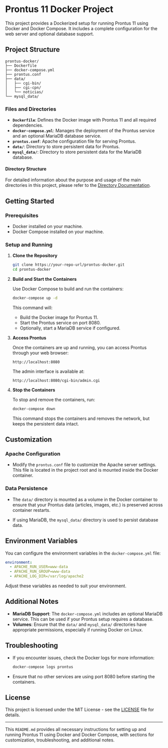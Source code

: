 # Prontus 11 Docker Project

This project provides a Dockerized setup for running Prontus 11 using Docker and Docker Compose. It includes a complete configuration for the web server and optional database support.

## Project Structure

```
prontus-docker/
├── Dockerfile
├── docker-compose.yml
├── prontus.conf
├── data/
│   ├── cgi-bin/
│   ├── cgi-cpn/
│   └── noticias/
└── mysql_data/
```

### Files and Directories

- **`Dockerfile`**: Defines the Docker image with Prontus 11 and all required dependencies.
- **`docker-compose.yml`**: Manages the deployment of the Prontus service and an optional MariaDB database service.
- **`prontus.conf`**: Apache configuration file for serving Prontus.
- **`data/`**: Directory to store persistent data for Prontus.
- **`mysql_data/`**: Directory to store persistent data for the MariaDB database.

#### Directory Structure

For detailed information about the purpose and usage of the main directories in this project, please refer to the [Directory Documentation](documentation/DIRECTORY.md).

## Getting Started

### Prerequisites

- Docker installed on your machine.
- Docker Compose installed on your machine.

### Setup and Running

1. **Clone the Repository**

   ```bash
   git clone https://your-repo-url/prontus-docker.git
   cd prontus-docker
   ```

2. **Build and Start the Containers**

   Use Docker Compose to build and run the containers:

   ```bash
   docker-compose up -d
   ```

   This command will:
   - Build the Docker image for Prontus 11.
   - Start the Prontus service on port 8080.
   - Optionally, start a MariaDB service if configured.

3. **Access Prontus**

   Once the containers are up and running, you can access Prontus through your web browser:

   ```url
   http://localhost:8080
   ```

   The admin interface is available at:

   ```url
   http://localhost:8080/cgi-bin/admin.cgi
   ```

4. **Stop the Containers**

   To stop and remove the containers, run:

   ```bash
   docker-compose down
   ```

   This command stops the containers and removes the network, but keeps the persistent data intact.

## Customization

### Apache Configuration

- Modify the `prontus.conf` file to customize the Apache server settings. This file is located in the project root and is mounted inside the Docker container.

### Data Persistence

- The `data/` directory is mounted as a volume in the Docker container to ensure that your Prontus data (articles, images, etc.) is preserved across container restarts.

- If using MariaDB, the `mysql_data/` directory is used to persist database data.

## Environment Variables

You can configure the environment variables in the `docker-compose.yml` file:

```yaml
environment:
  - APACHE_RUN_USER=www-data
  - APACHE_RUN_GROUP=www-data
  - APACHE_LOG_DIR=/var/log/apache2
```

Adjust these variables as needed to suit your environment.

## Additional Notes

- **MariaDB Support**: The `docker-compose.yml` includes an optional MariaDB service. This can be used if your Prontus setup requires a database.
- **Volumes**: Ensure that the `data/` and `mysql_data/` directories have appropriate permissions, especially if running Docker on Linux.

## Troubleshooting

- If you encounter issues, check the Docker logs for more information:

  ```bash
  docker-compose logs prontus
  ```

- Ensure that no other services are using port 8080 before starting the containers.

## License

This project is licensed under the MIT License - see the [LICENSE](LICENSE) file for details.

---

This `README.md` provides all necessary instructions for setting up and running Prontus 11 using Docker and Docker Compose, with sections for customization, troubleshooting, and additional notes.
